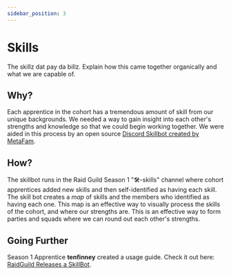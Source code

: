 ```yaml
---
sidebar_position: 3
---
```


# Skills

The skillz dat pay da billz. Explain how this came together organically and what we are capable of.

## Why?

Each apprentice in the cohort has a tremendous amount of skill from our unique backgrounds. We needed a way to gain insight into each other's strengths and knowledge so that we could begin working together. We were aided in this process by an open source [Discord Skillbot created by MetaFam](https://github.com/MetaFam/skill-bot).

## How?

The skillbot runs in the Raid Guild Season 1 "🛠-skills" channel where cohort apprentices added new skills and then self-identified as having each skill. The skill bot creates a _map_ of skills and the members who identified as having each one. This map is an effective way to visually process the skills of the cohort, and where our strengths are. This is an effective way to form parties and squads where we can round out each other's strengths.

## Going Further

Season 1 Apprentice **tenfinney** created a usage guide. Check it out here: [RaidGuild Releases a SkillBot](https://hackmd.io/Fs_mnbS3R1qt3MXCyHwwew?view).
